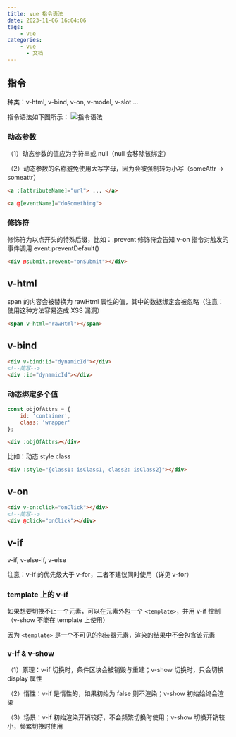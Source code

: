 ```yaml
---
title: vue 指令语法
date: 2023-11-06 16:04:06
tags:
    - vue
categories:
    - vue
      - 文档
---
```


## 指令

种类：v-html, v-bind, v-on, v-model, v-slot ...

指令语法如下图所示：
![指令语法](https://img20.360buyimg.com/img/jfs/t1/89597/35/41403/16292/65489fc5Fb2d8b302/d64ca449c9e1d57b.png)

### 动态参数

（1）动态参数的值应为字符串或 null（null 会移除该绑定）

（2）动态参数的名称避免使用大写字母，因为会被强制转为小写（someAttr -> someattr）

``` html
<a :[attributeName]="url"> ... </a>

<a @[eventName]="doSomething">
```

### 修饰符

修饰符为以点开头的特殊后缀，比如：.prevent 修饰符会告知 v-on 指令对触发的事件调用 event.preventDefault()

``` html
<div @submit.prevent="onSubmit"></div>
```

## v-html

span 的内容会被替换为 rawHtml 属性的值，其中的数据绑定会被忽略（注意：使用这种方法容易造成 XSS 漏洞）

``` html
<span v-html="rawHtml"></span>
```

## v-bind

``` html
<div v-bind:id="dynamicId"></div>
<!--简写-->
<div :id="dynamicId"></div>
```

### 动态绑定多个值

``` js
const objOfAttrs = {
    id: 'container',
    class: 'wrapper'
};
```

``` html
<div :objOfAttrs></div>
```

比如：动态 style class

``` html
<div :style="{class1: isClass1, class2: isClass2}"></div>
```

## v-on

``` html
<div v-on:click="onClick"></div>
<!--简写-->
<div @click="onClick"></div>
```

## v-if

v-if, v-else-if, v-else

注意：v-if 的优先级大于 v-for，二者不建议同时使用（详见 v-for）

### template 上的 v-if

如果想要切换不止一个元素，可以在元素外包一个 ``<template>``，并用 v-if 控制（v-show 不能在 template 上使用）

因为 ``<template>`` 是一个不可见的包装器元素，渲染的结果中不会包含该元素

### v-if & v-show

（1）原理：v-if 切换时，条件区块会被销毁与重建；v-show 切换时，只会切换 display 属性

（2）惰性：v-if 是惰性的，如果初始为 false 则不渲染；v-show 初始始终会渲染

（3）场景：v-if 初始渲染开销较好，不会频繁切换时使用；v-show 切换开销较小，频繁切换时使用
